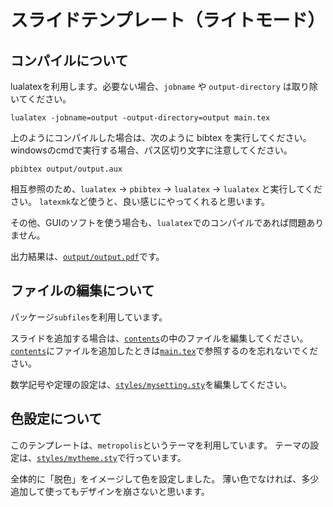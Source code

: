 # スライドテンプレート（ライトモード）

## コンパイルについて

lualatexを利用します。必要ない場合、`jobname` や `output-directory` は取り除いてください。
```
lualatex -jobname=output -output-directory=output main.tex
```
上のようにコンパイルした場合は、次のように bibtex を実行してください。
windowsのcmdで実行する場合、パス区切り文字に注意してください。
```
pbibtex output/output.aux
```

相互参照のため、`lualatex` → `pbibtex` → `lualatex` → `lualatex` と実行してください。
`latexmk`など使うと、良い感じにやってくれると思います。

その他、GUIのソフトを使う場合も、`lualatex`でのコンパイルであれば問題ありません。

出力結果は、[`output/output.pdf`](/output/output.pdf)です。

## ファイルの編集について

パッケージ`subfiles`を利用しています。

スライドを追加する場合は、[`contents`](/contents)の中のファイルを編集してください。
[`contents`](/contents)にファイルを追加したときは[`main.tex`](/main.tex)で参照するのを忘れないでください。

数学記号や定理の設定は、[`styles/mysetting.sty`](/styles/mysetting.sty)を編集してください。

## 色設定について

このテンプレートは、`metropolis`というテーマを利用しています。
テーマの設定は、[`styles/mytheme.sty`](/styles/mytheme.sty)で行っています。

全体的に「脱色」をイメージして色を設定しました。
薄い色でなければ、多少追加して使ってもデザインを崩さないと思います。